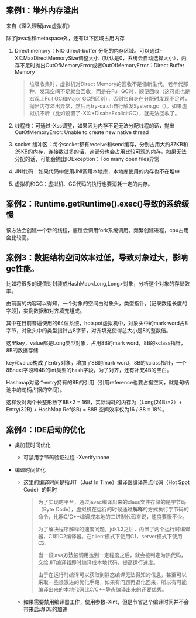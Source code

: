 ## 案例1：堆外内存溢出

来自《深入理解java虚拟机》

除了java堆和metaspace外，还有以下区域占用内存

1. Direct  memory：NIO direct-buffer 分配的内存区域。可以通过-XX:MaxDirectMemorySize调整大小（默认是0，系统会自动选择大小），内存不足时抛出OutOfMemoryError或者OutOfMemoryError：Direct Buffer Memory

   > 垃圾收集时，虚拟机对Direct Memory的回收不是像新生代，老年代那种，发现空间不足就会回收，而是在Full GC时，顺便回收（这可能也是宏观上Full GC和Major GC的区别），否则它自身在分配时发现不足时，抛出内存溢出异常，然后再try-catch自行触发System.gc（）。如果虚拟机不听（比如设置了-XX:+DisabeExplicitGC），就无法回收了。

2. 线程栈：可通过-Xss调整，如果因为内存不足无法分配线程的话，抛出OutOfMemoryError: Unable to create new native thread

3. socket 缓冲区：每个socket都有receive和send缓存，分别占用大约37KB和25KB的内存，连接数过多的话，这部分也会占用比较可观的内存。如果无法分配的话，可能会抛出IOException：Too many open files异常

4. JNI代码：如果代码中使用JNI调用本地库，本地库使用的内存也不在堆中

5. 虚拟机和GC：虚拟机、GC代码的执行也要消耗一定的内存。



## 案例2：Runtime.getRuntime().exec()导致的系统缓慢

该方法会创建一个新的线程，底层会调用fork系统调用。频繁创建进程，cpu占用会比较高。





## 案例3：数据结构空间效率过低，导致对象过大，影响gc性能。

比如将很多的键值对封装成HashMap<Long,Long>对象，分析这个对象的存储效率。

由前面的内容可以得知，一个对象的空间由对象头，类型指针，[记录数组长度的字段]，实例数据和对齐填充组成。

其中在目前普遍使用的64位系统，hotspot虚拟机中，对象头中的mark word占8字节，对象头中的类型指针占8字节，对齐填充使得总大小是8的整数倍。

这里key，value都是Long类型对象，占用8B的mark word，8B的kclass指针，8B的数据存储

key和value构成了Entry对象，增加了8B的mark word，8B的kclass指针，一个8Bnext字段和4B的int类型的hash字段，为了对齐，还有补充4B的空白。

Hashmap对这个entry持有的8B的引用（引用reference也要占据空间，就是句柄池中的句柄占据的空间）。

这样没对两个长整形数字8B×2 = 16B，实际消耗的内存为（Long(24B)×2）+ Entry(32B) + HashMap Ref(8B) = 88B 空间效率仅为16 / 88 = 18%。



## 案例4：IDE启动的优化

* 类加载时间优化

  * 可禁用字节码验证过程 -Xverify:none

* 编译时间优化

  * 这里的编译时间是指JIT（Just In Time）编译器编译热点代码（Hot Spot Code）的耗时

    > 为了实现跨平台，通过javac编译出来的class文件存储的是字节码（Byte Code），虚拟机在运行的时候通过**解释**的方式执行字节码的命令，比器C/C++编译成本地的二进制代码来说，速度要慢不少。
    >
    > 为了解决程序解释的速度问题，jdk1.2之后，内置了两个运行时编译器，C1和C2编译器。在client模式下使用C1，server模式下使用C2.
    >
    > 当一段java**方法**被调用达到一定程度之后，就会被判定为热代码，交给JIT编译器即时编译成本地代码，提高运行速度。
    >
    > 由于在运行时编译可以获取到静态编译无法得知的信息，甚至可以采取一些很激进的优化手段，如果有问题再退化回来，所以有可能编译出来的本地代码比C/C++静态编译出来的还要优秀。

  * 如果需要禁用编译器工作，使用参数-Xint，但是节省这个编译时间并不会带来启动IDE的加速

    
